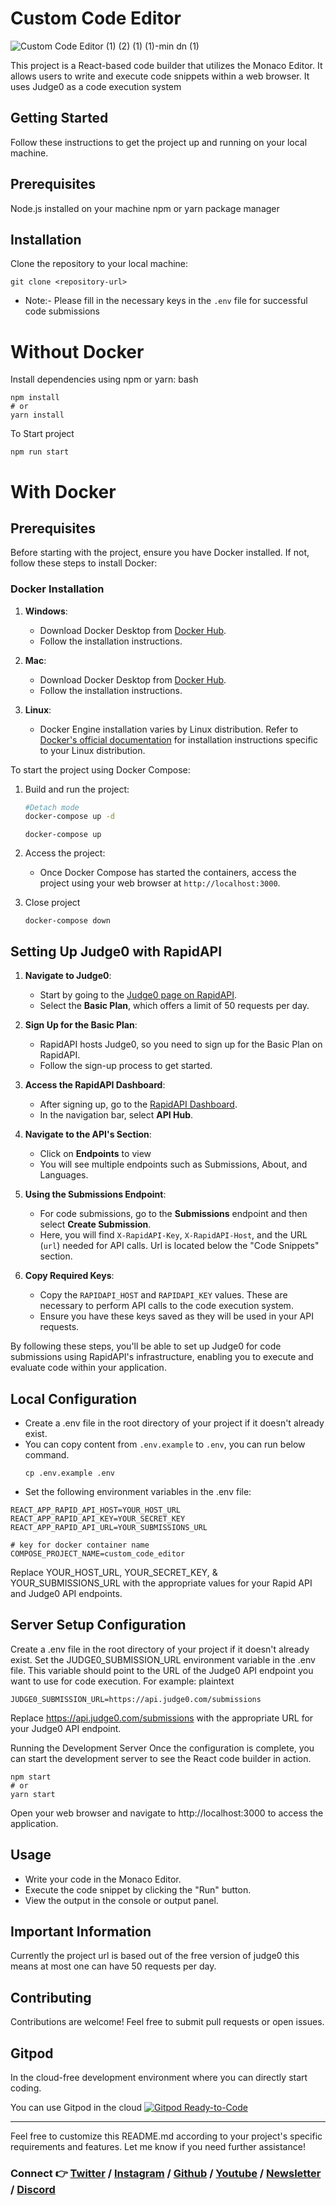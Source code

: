 # Custom Code Editor

![Custom Code Editor (1) (2) (1) (1)-min dn (1)](https://github.com/DhanushNehru/CustomCodeEditor/assets/22955675/c24769a6-ac89-4c8a-aa6a-c5c42c186177)


This project is a React-based code builder that utilizes the Monaco Editor. It allows users to write and execute code snippets within a web browser. It uses Judge0 as a code execution system

## Getting Started
Follow these instructions to get the project up and running on your local machine.

## Prerequisites
Node.js installed on your machine
npm or yarn package manager

## Installation
Clone the repository to your local machine:

```
git clone <repository-url>
```
- Note:- Please fill in the necessary keys in the `.env` file for successful code submissions
# Without Docker
Install dependencies using npm or yarn:
bash
```
npm install
# or
yarn install
```

To Start project
```
npm run start
```
# With Docker
## Prerequisites
Before starting with the project, ensure you have Docker installed. If not, follow these steps to install Docker:

### Docker Installation

1. **Windows**: 
   - Download Docker Desktop from [Docker Hub](https://hub.docker.com/editions/community/docker-ce-desktop-windows).
   - Follow the installation instructions.

2. **Mac**:
   - Download Docker Desktop from [Docker Hub](https://hub.docker.com/editions/community/docker-ce-desktop-mac).
   - Follow the installation instructions.

3. **Linux**:
   - Docker Engine installation varies by Linux distribution. Refer to [Docker's official documentation](https://docs.docker.com/engine/install/) for installation instructions specific to your Linux distribution.

To start the project using Docker Compose:
1. Build and run the project:
   ```bash
   #Detach mode
   docker-compose up -d
   ```
   ```
   docker-compose up
   ```
2. Access the project:
   - Once Docker Compose has started the containers, access the project using your web browser at `http://localhost:3000`.

3. Close project
   ```
   docker-compose down
   ```

## Setting Up Judge0 with RapidAPI

1. **Navigate to Judge0**:
   - Start by going to the [Judge0 page on RapidAPI](https://rapidapi.com/judge0-official/api/judge0-ce).
   - Select the **Basic Plan**, which offers a limit of 50 requests per day.

2. **Sign Up for the Basic Plan**:
   - RapidAPI hosts Judge0, so you need to sign up for the Basic Plan on RapidAPI.
   - Follow the sign-up process to get started.

3. **Access the RapidAPI Dashboard**:
   - After signing up, go to the [RapidAPI Dashboard](https://rapidapi.com/judge0-official/api/judge0-ce).
   - In the navigation bar, select **API Hub**.

4. **Navigate to the API's Section**:
   - Click on **Endpoints** to view
   - You will see multiple endpoints such as Submissions, About, and Languages.
     
5. **Using the Submissions Endpoint**:
   - For code submissions, go to the **Submissions** endpoint and then select **Create Submission**.
   - Here, you will find `X-RapidAPI-Key`, `X-RapidAPI-Host`, and the URL (`url`) needed for API calls. Url is located below the "Code Snippets" section.

6. **Copy Required Keys**:
   - Copy the `RAPIDAPI_HOST` and `RAPIDAPI_KEY` values. These are necessary to perform API calls to the code execution system.
   - Ensure you have these keys saved as they will be used in your API requests.

By following these steps, you'll be able to set up Judge0 for code submissions using RapidAPI's infrastructure, enabling you to execute and evaluate code within your application.

## Local Configuration

- Create a .env file in the root directory of your project if it doesn't already exist.
- You can copy content from `.env.example` to `.env`, you can run below command.
  ```
  cp .env.example .env
  ```
- Set the following environment variables in the .env file:

```
REACT_APP_RAPID_API_HOST=YOUR_HOST_URL
REACT_APP_RAPID_API_KEY=YOUR_SECRET_KEY
REACT_APP_RAPID_API_URL=YOUR_SUBMISSIONS_URL

# key for docker container name
COMPOSE_PROJECT_NAME=custom_code_editor
```
Replace YOUR_HOST_URL, YOUR_SECRET_KEY, & YOUR_SUBMISSIONS_URL with the appropriate values for your Rapid API and Judge0 API endpoints.

## Server Setup Configuration
Create a .env file in the root directory of your project if it doesn't already exist.
Set the JUDGE0_SUBMISSION_URL environment variable in the .env file. This variable should point to the URL of the Judge0 API endpoint you want to use for code execution. For example:
plaintext

```
JUDGE0_SUBMISSION_URL=https://api.judge0.com/submissions
```

Replace https://api.judge0.com/submissions with the appropriate URL for your Judge0 API endpoint.

Running the Development Server
Once the configuration is complete, you can start the development server to see the React code builder in action.

```
npm start
# or
yarn start
```

Open your web browser and navigate to http://localhost:3000 to access the application.

## Usage

- Write your code in the Monaco Editor.
- Execute the code snippet by clicking the "Run" button.
- View the output in the console or output panel.

## Important Information
Currently the project url is based out of the free version of judge0 this means at most one can have 50 requests per day.

##  Contributing
Contributions are welcome! Feel free to submit pull requests or open issues.

## Gitpod

In the cloud-free development environment where you can directly start coding.

You can use Gitpod in the cloud [![Gitpod Ready-to-Code](https://img.shields.io/badge/Gitpod-Ready--to--Code-blue?logo=gitpod)](https://gitpod.io/#https://github.com/DhanushNehru/CustomCodeEditor/)

----

Feel free to customize this README.md according to your project's specific requirements and features. Let me know if you need further assistance!

### Connect 👉 [**Twitter**](https://twitter.com/Dhanush_Nehru) **/** [**Instagram**](https://www.instagram.com/dhanush_nehru/) **/** [**Github**](https://github.com/DhanushNehru/) **/** [**Youtube**](https://www.youtube.com/@dhanushnehru?sub_confirmation=1) **/** [**Newsletter**](https://dhanushn.substack.com/) **/** [**Discord**](https://discord.com/invite/Yn9g6KuWyA)
